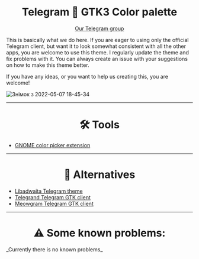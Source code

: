 <h1 align="center"> Telegram 🤝 GTK3 Color palette</h1>

<p align="center"><a href="https://t.me/adwaita_dark">Our Telegram group</a></p>

This is basically what we do here. If you are eager to using only the official Telegram client, but want it to look somewhat consistent with all the other apps, you are welcome to use this theme. I regularly update the theme and fix problems with it. You can always create an issue with your suggestions on how to make this theme better. 

If you have any ideas, or you want to help us creating this, you are welcome! 


![Знімок з 2022-05-07 18-45-34](https://user-images.githubusercontent.com/68148186/167261699-f8b8eb84-3866-4513-a533-a25eb9f742d6.png)



---

<h1 align="center"> 🛠 Tools </h1>

- [GNOME color picker extension](https://extensions.gnome.org/extension/3396/color-picker/)

---

<h1 align="center"> 🔄 Alternatives </h1>
<ul>
  <li><a href="https://t.me/addtheme/libadwaita">Libadwaita Telegram theme</a></li>
  <li><a href="https://github.com/melix99/telegrand">Telegrand Telegram GTK client</a></li>
  <li><a href="https://github.com/ExposedCat/Meowgram">Meowgram Telegram GTK client</a></li>
</ul>

---

<h1 align="center"> ⚠️ Some known problems: </h1>
_Currently there is no known problems_

